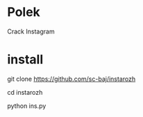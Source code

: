 # Polek
Crack Instagram 

# install
git clone https://github.com/sc-baj/instarozh

cd instarozh



python ins.py
